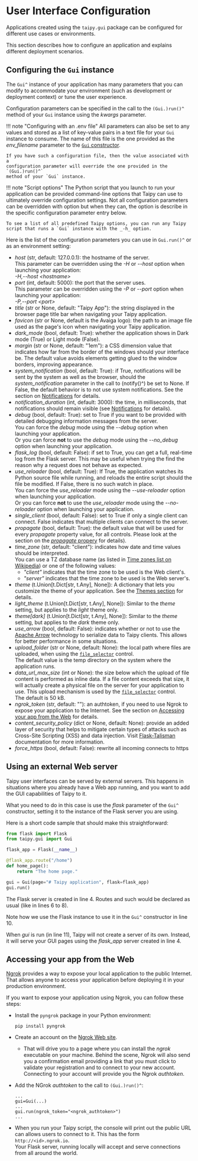 # User Interface Configuration

Applications created using the `taipy.gui` package can be configured
for different use cases or environments.

This section describes how to configure an application and
explains different deployment scenarios.

## Configuring the `Gui` instance

The `Gui^` instance of your application has many parameters that
you can modify to accommodate your environment (such as development
or deployment context) or tune the user experience.

Configuration parameters can be specified in the call to the `(Gui.)run()^`
method of your `Gui` instance using the _kwargs_ parameter.

!!! note "Configuring with an .env file"
    All parameters can also be set to any values and stored as a list of key-value
    pairs in a text file for your `Gui` instance to consume. The name of this file
    is the one provided as the _env_filename_ parameter to the
    [`Gui` constructor](Gui.__init__()^).

    If you have such a configuration file, then the value associated with a
    configuration parameter will override the one provided in the `(Gui.)run()^`
    method of your `Gui` instance.

!!! note "Script options"
    The Python script that you launch to run your application can
    be provided command-line options that Taipy can use to ultimately
    override configuration settings. Not all configuration parameters can be
    overridden with option but when they can, the option is describe in the
    specific configuration parameter entry below.

    To see a list of all predefined Taipy options, you can run any Taipy
    script that runs a `Gui` instance with the _-h_ option.

Here is the list of the configuration parameters you can use in
`Gui.run()^` or as an environment setting:

   - _host_ (str, default: 127.0.0.1): the hostname of the server.<br/>
     This parameter can be overridden using the _-H_ or _--host_ option
     when launching your application:<br/>
     _-H,--host &lt;hostname>_
   - _port_ (int, default: 5000): the port that the server uses.<br/>
     This parameter can be overridden using the _-P_ or _--port_ option
     when launching your application:<br/>
     _-P,--port &lt;port>_
   - _title_ (str or None, default: "Taipy App"): the string displayed in the browser page
     title bar when navigating your Taipy application.
   - _favicon_ (str or None, default is the Avaiga logo): the path to an image file used
     as the page's icon when navigating your Taipy application.
   - _dark_mode_ (bool, default: True): whether the application shows in Dark mode (True)
     or Light mode (False).
   - _margin_ (str or None, default: "1em"): a CSS dimension value that indicates how far
     from the border of the windows should your interface be. The default value avoids
     elements getting glued to the window borders, improving appearance.
   - _system_notification_ (bool, default: True): if True, notifications will be sent by
     the system as well as the browser, should the _system_notification_ parameter in the
     call to (notify()^) be set to None. If False, the default behavior is to not use
     system notifications. See the section on [Notifications](notifications.md) for details.
   - _notification_duration_ (int, default: 3000): the time, in milliseconds, that notifications
     should remain visible (see [Notifications](notifications.md) for details).
   - _debug_ (bool, default: True): set to True if you want to be provided with detailed
     debugging information messages from the server.<br/>
     You can force the _debug_ mode using the _--debug_ option when launching
     your application.<br/>
     Or you can force **not** to use the _debug_ mode using the _--no_debug_ option
     when launching your application.
   - _flask_log_ (bool, default: False): if set to True, you can get a full, real-time
     log from the Flask server. This may be useful when trying the find the reason why
     a request does not behave as expected.
   - _use_reloader_ (bool, default: True): If True, the application watches its Python
     source file while running, and reloads the entire script should the file be
     modified. If False, there is no such watch in place.<br/>
     You can force the _use_reloader_ mode using the _--use-reloader_ option when
     launching your application.<br/>
     Or you can force **not** to use the _use_reloader_ mode using the _--no-reloader_
     option when launching your application.
   - _single_client_ (bool, default: False): set to True if only a single client can connect.
     False indicates that multiple clients can connect to the server.
   - _propagate_ (bool, default: True): the default value that will be used for every
     _propagate_ property value, for all controls. Please look at the section on the
     [_propagate_ propery](viselements/#the-propagate-property) for details).
   - _time_zone_ (str, default: "client"): indicates how date and time values should be
     interpreted.<br/>
     You can use a TZ database name (as listed in [Time zones list on Wikipedia](https://en.wikipedia.org/wiki/List_of_tz_database_time_zones))
     or one of the following values:
     - _"client"_ indicates that the time zone to be used is the Web client's.
     - _"server"_ indicates that the time zone to be used is the Web server's.
   - _theme_ (t.Union[t.Dict[str, t.Any], None]): A dictionary that lets you customize
     the theme of your application. See the [Themes section](styling.md/#themes) for
     details.
   - _light_theme_ (t.Union[t.Dict[str, t.Any], None]): Similar to the _theme_ setting,
     but applies to the _light_ theme only.
   - _theme[dark]_ (t.Union[t.Dict[str, t.Any], None]):  Similar to the _theme_ setting,
     but applies to the _dark_ theme only.
   - _use_arrow_ (bool, default: False): indicates whether or not to use the
     [Apache Arrow](https://arrow.apache.org/) technology to serialize data to Taipy
     clients. This allows for better performance in some situations.
   - _upload_folder_ (str or None, default: None): the local path where files are uploaded,
     when using the [`file_selector`](viselements/file_selector.md) control.<br/>
     The default value is the temp directory on the system where the application runs.
   - _data_url_max_size_ (int or None): the size below which the upload of file content is
     performed as inline data. If a file content exceeds that size, it will actually create
     a physical file on the server for your application to use. This upload mechanism is
     used by the [`file_selector`](viselements/file_selector.md) control.<br/>
     The default is 50 kB.
   - _ngrok_token_ (str, default: ""): an authtoken, if you need to use Ngrok to expose your
     application to the Internet. See the section on
     [Accessing your app from the Web](#accessing-your-app-from-the-web) for details.
   - _content_security_policy_ (dict or None, default: None): provide an added layer of security
     that helps to mitigate certain types of attacks such as Cross-Site Scripting (XSS)
     and data injection. Visit [Flask-Talisman](https://github.com/GoogleCloudPlatform/flask-talisman#content-security-policy) documentation for more information.
   - _force_https_ (bool, default: False): rewrite all incoming connects to https

## Using an external Web server

Taipy user interfaces can be served by external servers. This happens in situations
where you already have a Web app running, and you want to add the GUI capabilities
of Taipy to it.

What you need to do in this case is use the _flask_ parameter of the `Gui^` constructor,
setting it to the instance of the Flask server you are using.

Here is a short code sample that should make this straightforward:

```py linenums="1"
from flask import Flask
from taipy.gui import Gui

flask_app = Flask(__name__)

@flask_app.route("/home")
def home_page():
    return "The home page."

gui = Gui(page="# Taipy application", flask=flask_app)
gui.run()
```

The Flask server is created in line 4. Routes and such would be declared
as usual (like in lines 6 to 8).

Note how we use the Flask instance to use it in the `Gui^` constructor in
line 10.

When _gui_ is run (in line 11), Taipy will not create a server of its own.
Instead, it will serve your GUI pages using the _flask_app_ server created
in line 4.

## Accessing your app from the Web

[Ngrok](https://ngrok.com/) provides a way to expose your local application
to the public Internet. That allows anyone to access your application
before deploying it in your production environment.

If you want to expose your application using Ngrok, you can follow these
steps:

- Install the `pyngrok` package in your Python environment:
  ```
  pip install pyngrok
  ```
- Create an account on the [Ngrok Web site](https://ngrok.com/).
   - That will drive you to a page where you can install the _ngrok_ executable
     on your machine. Behind the scene, Ngrok will also send you a confirmation
     email providing a link that you must click to validate your
     registration and to connect to your new account.<br/>
     Connecting to your account will provide you the Ngrok _authtoken_.

- Add the NGrok _authtoken_ to the call to `(Gui.)run()^`:
    ```
    ...
    gui=Gui(...)
    ...
    gui.run(ngrok_token="<ngrok_authtoken>")
    ...
    ```
- When you run your Taipy script, the console will print out the public URL can
  allows users to connect to it. This has the form `http://<id>.ngrok.io`.<br/>
  Your Flask server, running locally will accept and serve connections from all
  around the world.


